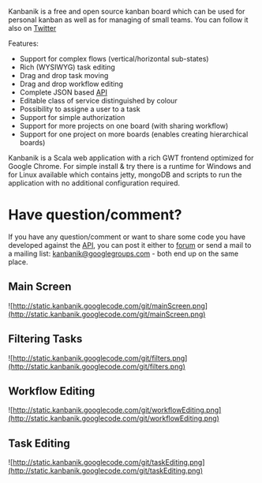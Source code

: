 Kanbanik is a free and open source kanban board which can be used for personal kanban as well as for managing of small teams. You can follow it also on [Twitter](https://twitter.com/kanbanik)

Features:
  * Support for complex flows (vertical/horizontal sub-states)
  * Rich (WYSIWYG) task editing
  * Drag and drop task moving
  * Drag and drop workflow editing
  * Complete JSON based [API](API.md)
  * Editable class of service distinguished by colour
  * Possibility to assigne a user to a task
  * Support for simple authorization
  * Support for more projects on one board (with sharing workflow)
  * Support for one project on more boards (enables creating hierarchical boards)

Kanbanik is a Scala web application with a rich GWT frontend optimized for Google Chrome. For simple install & try there is a runtime for Windows and for Linux available which contains jetty, mongoDB and scripts to run the application with no additional configuration required.

# Have question/comment? #
If you have any question/comment or want to share some code you have developed against the [API](API.md), you can post it either to [forum](https://groups.google.com/forum/#!forum/kanbanik) or send a mail to a mailing list: kanbanik@googlegroups.com - both end up on the same place.

## Main Screen ##
![http://static.kanbanik.googlecode.com/git/mainScreen.png](http://static.kanbanik.googlecode.com/git/mainScreen.png)
## Filtering Tasks ##
![http://static.kanbanik.googlecode.com/git/filters.png](http://static.kanbanik.googlecode.com/git/filters.png)
## Workflow Editing ##
![http://static.kanbanik.googlecode.com/git/workflowEditing.png](http://static.kanbanik.googlecode.com/git/workflowEditing.png)
## Task Editing ##
![http://static.kanbanik.googlecode.com/git/taskEditing.png](http://static.kanbanik.googlecode.com/git/taskEditing.png)